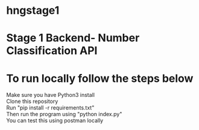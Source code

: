 # hngstage1
# Stage 1 Backend- Number Classification API

# To run locally follow the steps below
Make sure you have Python3 install  
Clone this repository  
Run "pip install -r requirements.txt"  
Then run the program using "python index.py"  
You can test this using postman locally  
